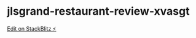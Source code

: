 # jlsgrand-restaurant-review-xvasgt

[Edit on StackBlitz ⚡️](https://stackblitz.com/edit/jlsgrand-restaurant-review-xvasgt)